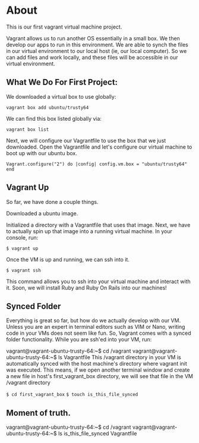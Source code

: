 # About

This is our first vagrant virtual machine project.

Vagrant allows us to run another OS essentially in a small box. We then develop our apps to run in this environment. We are able to synch the files in our virtual environment to our local host (ie, our local computer). So we can add files and work locally, and these files will be accessible in our virtual environment.


## What We Do For First Project:

We downloaded a virtual box to use globally:

`vagrant box add ubuntu/trusty64`

We can find this box listed globally via:

`vagrant box list`

Next, we will configure our Vagrantfile to use the box that we just downloaded. Open the Vagrantfile and let's configure our virtual machine to boot up with our ubuntu box.

`Vagrant.configure("2") do |config|
  config.vm.box = "ubuntu/trusty64"
end`

## Vagrant Up

So far, we have done a couple things.

Downloaded a ubuntu image.

Initialized a directory with a Vagrantfile that uses that image.
Next, we have to actually spin up that image into a running virtual machine. In your console, run:

`$ vagrant up`

Once the VM is up and running, we can ssh into it.

`$ vagrant ssh`

This command allows you to ssh into your virtual machine and interact with it. Soon, we will install Ruby and Ruby On Rails into our machines!

## Synced Folder

Everything is great so far, but how do we actually develop with our VM. Unless you are an expert in terminal editors such as VIM or Nano, writing code in your VMs does not seem like fun. So, Vagrant comes with a synced folder functionality. While you are ssh'ed into your VM, run:

vagrant@vagrant-ubuntu-trusty-64:~$ cd /vagrant
vagrant@vagrant-ubuntu-trusty-64:~$ ls
Vagrantfile
This /vagrant directory in your VM is automatically synced with the host machine's directory where vagrant init was executed. This means, if we open another terminal window and create a new file in host's first_vagrant_box directory, we will see that file in the VM /vagrant directory

`$ cd first_vagrant_box`
`$ touch is_this_file_synced`

## Moment of truth.

vagrant@vagrant-ubuntu-trusty-64:~$ cd /vagrant
vagrant@vagrant-ubuntu-trusty-64:~$ ls
is_this_file_synced  Vagrantfile
